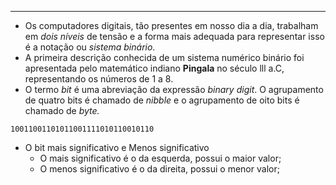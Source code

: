___
- Os computadores digitais, tão presentes em nosso dia a dia, trabalham em *dois níveis* de tensão e a forma mais adequada para representar isso é a notação ou *sistema binário*.
- A primeira descrição conhecida de um sistema numérico binário foi apresentada pelo matemático indiano **Pingala** no século lll a.C, representando os números de 1 a 8.
- O termo *bit* é uma abreviação da expressão *binary digit*. O agrupamento de quatro bits é chamado de *nibble* e o agrupamento de oito bits é chamado de *byte.*
```text
10011001101011001111010110010110
```
- O bit mais significativo e Menos significativo
	- O mais significativo é o da esquerda, possui o maior valor;
	- O menos significativo é o da direita, possui o menor valor;